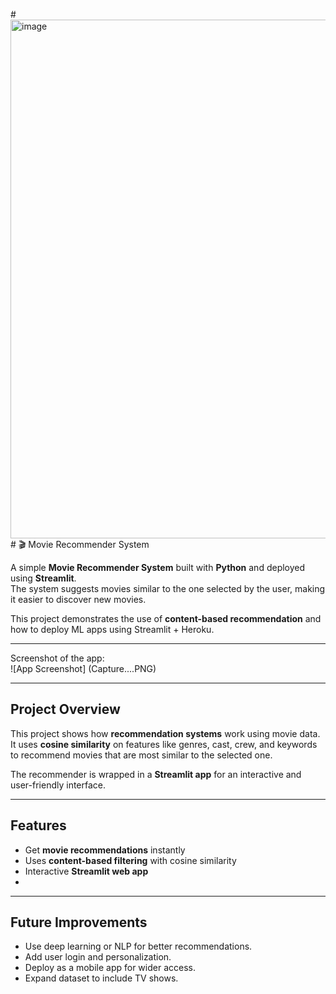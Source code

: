 #<img width="1270" height="830" alt="image" src="https://github.com/user-attachments/assets/d3608e20-20b0-464b-8ba2-#894ef46442b4" /># 🎬 Movie Recommender System

A simple **Movie Recommender System** built with **Python** and deployed using **Streamlit**.  
The system suggests movies similar to the one selected by the user, making it easier to discover new movies.  

This project demonstrates the use of **content-based recommendation** and how to deploy ML apps using Streamlit + Heroku.

---


 Screenshot of the app:  
![App Screenshot] (Capture....PNG)


---

##  Project Overview

This project shows how **recommendation systems** work using movie data.  
It uses **cosine similarity** on features like genres, cast, crew, and keywords to recommend movies that are most similar to the selected one.  

The recommender is wrapped in a **Streamlit app** for an interactive and user-friendly interface.

---

##  Features

-  Get **movie recommendations** instantly  
-  Uses **content-based filtering** with cosine similarity  
-  Interactive **Streamlit web app**  
- 

---

## Future Improvements
- Use deep learning or NLP for better recommendations.
- Add user login and personalization.
- Deploy as a mobile app for wider access.
- Expand dataset to include TV shows.


